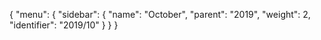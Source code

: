 {
  "menu": {
    "sidebar": {
      "name": "October",
      "parent": "2019",
      "weight": 2,
      "identifier": "2019/10"
    }
  }
}
